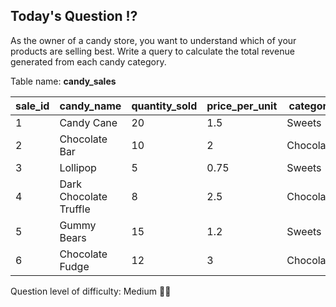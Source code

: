 ## Today's Question ⁉️

As the owner of a candy store, you want to understand which of your products are selling best. Write a query to calculate the total revenue generated from each candy category.

Table name: **candy_sales**

| sale_id | candy_name            | quantity_sold | price_per_unit | category   |
|---------|-----------------------|---------------|----------------|------------|
| 1       | Candy Cane            | 20            | 1.5            | Sweets     |
| 2       | Chocolate Bar         | 10            | 2              | Chocolate  |
| 3       | Lollipop              | 5             | 0.75           | Sweets     |
| 4       | Dark Chocolate Truffle| 8             | 2.5            | Chocolate  |
| 5       | Gummy Bears           | 15            | 1.2            | Sweets     |
| 6       | Chocolate Fudge       | 12            | 3              | Chocolate  |

Question level of difficulty: Medium 🎅🎅
